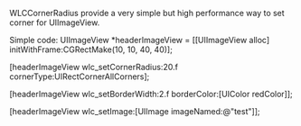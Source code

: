 WLCCornerRadius provide a very simple but high performance way to set corner for UIImageView. 

Simple code:
UIImageView *headerImageView = [[UIImageView alloc] initWithFrame:CGRectMake(10, 10, 40, 40)];

[headerImageView wlc_setCornerRadius:20.f cornerType:UIRectCornerAllCorners];

[headerImageView wlc_setBorderWidth:2.f borderColor:[UIColor redColor]];

[headerImageView wlc_setImage:[UIImage imageNamed:@"test"]];
        

